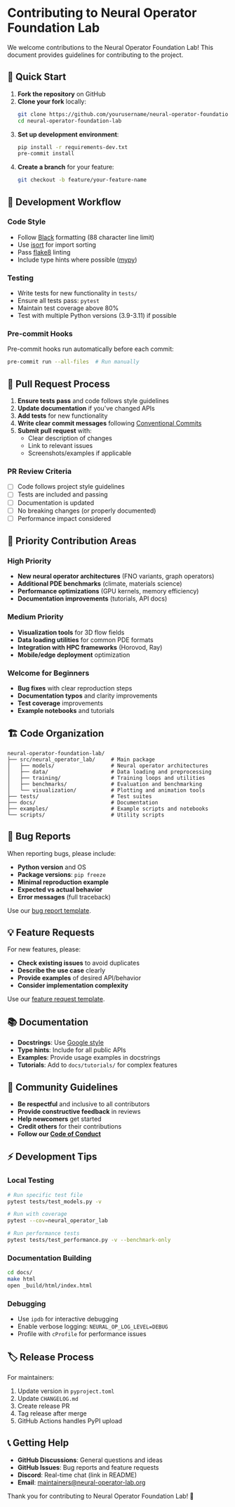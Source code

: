 # Contributing to Neural Operator Foundation Lab

We welcome contributions to the Neural Operator Foundation Lab! This document provides guidelines for contributing to the project.

## 🚀 Quick Start

1. **Fork the repository** on GitHub
2. **Clone your fork** locally:
   ```bash
   git clone https://github.com/yourusername/neural-operator-foundation-lab.git
   cd neural-operator-foundation-lab
   ```
3. **Set up development environment**:
   ```bash
   pip install -r requirements-dev.txt
   pre-commit install
   ```
4. **Create a branch** for your feature:
   ```bash
   git checkout -b feature/your-feature-name
   ```

## 🧪 Development Workflow

### Code Style
- Follow [Black](https://black.readthedocs.io/) formatting (88 character line limit)
- Use [isort](https://pycqa.github.io/isort/) for import sorting
- Pass [flake8](https://flake8.pycqa.org/) linting
- Include type hints where possible ([mypy](https://mypy.readthedocs.io/))

### Testing
- Write tests for new functionality in `tests/`
- Ensure all tests pass: `pytest`
- Maintain test coverage above 80%
- Test with multiple Python versions (3.9-3.11) if possible

### Pre-commit Hooks
Pre-commit hooks run automatically before each commit:
```bash
pre-commit run --all-files  # Run manually
```

## 📝 Pull Request Process

1. **Ensure tests pass** and code follows style guidelines
2. **Update documentation** if you've changed APIs
3. **Add tests** for new functionality
4. **Write clear commit messages** following [Conventional Commits](https://www.conventionalcommits.org/)
5. **Submit pull request** with:
   - Clear description of changes
   - Link to relevant issues
   - Screenshots/examples if applicable

### PR Review Criteria
- [ ] Code follows project style guidelines
- [ ] Tests are included and passing
- [ ] Documentation is updated
- [ ] No breaking changes (or properly documented)
- [ ] Performance impact considered

## 🎯 Priority Contribution Areas

### High Priority
- **New neural operator architectures** (FNO variants, graph operators)
- **Additional PDE benchmarks** (climate, materials science)
- **Performance optimizations** (GPU kernels, memory efficiency)
- **Documentation improvements** (tutorials, API docs)

### Medium Priority
- **Visualization tools** for 3D flow fields
- **Data loading utilities** for common PDE formats
- **Integration with HPC frameworks** (Horovod, Ray)
- **Mobile/edge deployment** optimization

### Welcome for Beginners
- **Bug fixes** with clear reproduction steps
- **Documentation typos** and clarity improvements
- **Test coverage** improvements
- **Example notebooks** and tutorials

## 🏗️ Code Organization

```
neural-operator-foundation-lab/
├── src/neural_operator_lab/     # Main package
│   ├── models/                  # Neural operator architectures
│   ├── data/                    # Data loading and preprocessing
│   ├── training/                # Training loops and utilities
│   ├── benchmarks/              # Evaluation and benchmarking
│   └── visualization/           # Plotting and animation tools
├── tests/                       # Test suites
├── docs/                        # Documentation
├── examples/                    # Example scripts and notebooks
└── scripts/                     # Utility scripts
```

## 🐛 Bug Reports

When reporting bugs, please include:
- **Python version** and OS
- **Package versions**: `pip freeze`
- **Minimal reproduction example**
- **Expected vs actual behavior**
- **Error messages** (full traceback)

Use our [bug report template](.github/ISSUE_TEMPLATE/bug_report.md).

## 💡 Feature Requests

For new features, please:
- **Check existing issues** to avoid duplicates
- **Describe the use case** clearly
- **Provide examples** of desired API/behavior
- **Consider implementation complexity**

Use our [feature request template](.github/ISSUE_TEMPLATE/feature_request.md).

## 📚 Documentation

- **Docstrings**: Use [Google style](https://google.github.io/styleguide/pyguide.html#38-comments-and-docstrings)
- **Type hints**: Include for all public APIs
- **Examples**: Provide usage examples in docstrings
- **Tutorials**: Add to `docs/tutorials/` for complex features

## 🤝 Community Guidelines

- **Be respectful** and inclusive to all contributors
- **Provide constructive feedback** in reviews
- **Help newcomers** get started
- **Credit others** for their contributions
- **Follow our [Code of Conduct](CODE_OF_CONDUCT.md)**

## ⚡ Development Tips

### Local Testing
```bash
# Run specific test file
pytest tests/test_models.py -v

# Run with coverage
pytest --cov=neural_operator_lab

# Run performance tests
pytest tests/test_performance.py -v --benchmark-only
```

### Documentation Building
```bash
cd docs/
make html
open _build/html/index.html
```

### Debugging
- Use `ipdb` for interactive debugging
- Enable verbose logging: `NEURAL_OP_LOG_LEVEL=DEBUG`
- Profile with `cProfile` for performance issues

## 🏷️ Release Process

For maintainers:
1. Update version in `pyproject.toml`
2. Update `CHANGELOG.md`
3. Create release PR
4. Tag release after merge
5. GitHub Actions handles PyPI upload

## 📞 Getting Help

- **GitHub Discussions**: General questions and ideas
- **GitHub Issues**: Bug reports and feature requests
- **Discord**: Real-time chat (link in README)
- **Email**: maintainers@neural-operator-lab.org

Thank you for contributing to Neural Operator Foundation Lab! 🙏